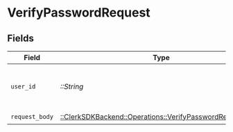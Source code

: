 # VerifyPasswordRequest


## Fields

| Field                                                                                                            | Type                                                                                                             | Required                                                                                                         | Description                                                                                                      |
| ---------------------------------------------------------------------------------------------------------------- | ---------------------------------------------------------------------------------------------------------------- | ---------------------------------------------------------------------------------------------------------------- | ---------------------------------------------------------------------------------------------------------------- |
| `user_id`                                                                                                        | *::String*                                                                                                       | :heavy_check_mark:                                                                                               | The ID of the user for whom to verify the password                                                               |
| `request_body`                                                                                                   | [::ClerkSDKBackend::Operations::VerifyPasswordRequestBody](../../models/operations/verifypasswordrequestbody.md) | :heavy_check_mark:                                                                                               | N/A                                                                                                              |